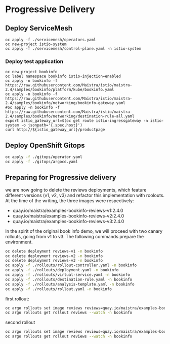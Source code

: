 # Progressive Delivery

## Deploy ServiceMesh

```shell
oc apply -f ./servicemesh/operators.yaml
oc new-project istio-system
oc apply -f ./servicemesh/control-plane.yaml -n istio-system
```

### Deploy test application
```shell
oc new-project bookinfo
oc label namespace bookinfo istio-injection=enabled
oc apply -n bookinfo -f https://raw.githubusercontent.com/Maistra/istio/maistra-2.4/samples/bookinfo/platform/kube/bookinfo.yaml
oc apply -n bookinfo -f https://raw.githubusercontent.com/Maistra/istio/maistra-2.4/samples/bookinfo/networking/bookinfo-gateway.yaml
#oc apply -n bookinfo -f https://raw.githubusercontent.com/Maistra/istio/maistra-2.4/samples/bookinfo/networking/destination-rule-all.yaml 
export istio_gateway_url=$(oc get route istio-ingressgateway -n istio-system -o jsonpath='{.spec.host}')
curl http://${istio_gateway_url}/productpage
```

## Deploy OpenShift Gitops

```sh
oc apply -f ./gitops/operator.yaml
oc apply -f ./gitops/argocd.yaml
```

## Preparing for Progressive delivery

we are now going to delete the reviews deployments, which feature different versions (v1, v2, v3) and refactor this implementation with roolouts. At the time of the writing, the three images were respectively:
- quay.io/maistra/examples-bookinfo-reviews-v1:2.4.0
- quay.io/maistra/examples-bookinfo-reviews-v2:2.4.0
- quay.io/maistra/examples-bookinfo-reviews-v3:2.4.0 

In the spirit of the original book info demo, we will proceed with two canary rollouts, going from v1 to v3.
The following commands prepare the environment.

```sh
oc delete deployment reviews-v1 -n bookinfo
oc delete deployment reviews-v2 -n bookinfo
oc delete deployment reviews-v3 -n bookinfo
oc apply -f ./rollouts/rollout-controller.yaml -n bookinfo
oc apply -f ./rollouts/deployment.yaml -n bookinfo
oc apply -f ./rollouts/virtual-service.yaml -n bookinfo
oc apply -f ./rollouts/destination-rule.yaml -n bookinfo
oc apply -f ./rollouts/analysis-template.yaml -n bookinfo
oc apply -f ./rollouts/rollout.yaml -n bookinfo
```

first rollout:

```sh
oc argo rollouts set image reviews reviews=quay.io/maistra/examples-bookinfo-reviews-v2:2.4.0
oc argo rollouts get rollout reviews --watch -n bookinfo
```

second rollout

```sh
oc argo rollouts set image reviews reviews=quay.io/maistra/examples-bookinfo-reviews-v3:2.4.0
oc argo rollouts get rollout reviews --watch -n bookinfo
```